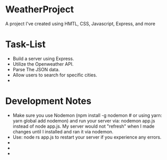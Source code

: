 # WeatherProject
A project I've created using HMTL, CSS, Javascript, Express, and more

# Task-List
- Build a server using Express.
- Utilize the Openweather API.
- Parse The JSON data.
- Allow users to search for specific cities.
- 

# Development Notes
- Make sure you use Nodemon (npm install -g nodemon # or using yarn: yarn global add nodemon) and run your server via: nodemon app.js instead of node app.js. My server would not "refresh" when I made changes until I installed and ran it via nodemon.
- Use: node rs app.js to restart your server if you experience any errors.
- 
- 
- 